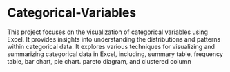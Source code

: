 # Categorical-Variables
This project focuses on the visualization of categorical variables using Excel. It provides insights into understanding the distributions and patterns within categorical data. It explores various techniques for visualizing and summarizing categorical data in Excel, including, summary table, frequency table, bar chart, pie chart. pareto diagram, and clustered column 
